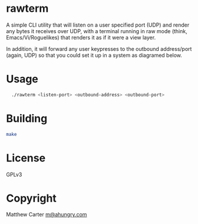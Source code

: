 # rawterm

A simple CLI utility that will listen on a user specified port (UDP) and
render any bytes it receives over UDP, with a terminal running in raw mode
(think, Emacs/Vi/Roguelikes) that renders it as if it were a view layer.

In addition, it will forward any user keypresses to the outbound
address/port (again, UDP) so that you could set it up in a system as
diagramed below.

# Usage

```sh
  ./rawterm <listen-port> <outbound-address> <outbound-port>
```

# Building

```sh
make
```

# License

GPLv3

# Copyright

Matthew Carter <m@ahungry.com>
